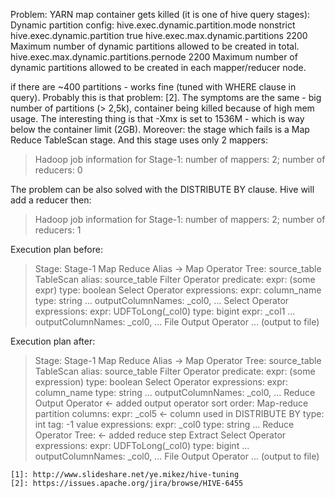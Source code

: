 Problem: YARN map container gets killed (it is one of hive query stages):
Dynamic partition config:
    <property>
    <name>hive.exec.dynamic.partition.mode</name>
    <value>nonstrict</value>
    </property>
    <property>
    <name>hive.exec.dynamic.partition</name>
    <value>true</value>
    </property>
    <property>
    <name>hive.exec.max.dynamic.partitions</name>
    <value>2200</value>
    <description>Maximum number of dynamic partitions allowed to be created in total.</description>
    </property>
    <property>
    <name>hive.exec.max.dynamic.partitions.pernode</name>
    <value>2200</value>
    <description>Maximum number of dynamic partitions allowed to be created in each mapper/reducer node.</description>
    </property>

if there are ~400 partitions - works fine (tuned with WHERE clause in query). Probably this is that problem: [2]. The symptoms are the same - big number of partitions (> 2,5k), container being killed because of high mem usage. The interesting thing is that -Xmx is set to 1536M - which is way below the container limit (2GB). Moreover: the stage which fails is a Map Reduce TableScan stage. And this stage uses only 2 mappers:

> Hadoop job information for Stage-1: number of mappers: 2; number of reducers: 0

The problem can be also solved with the DISTRIBUTE BY clause. Hive will add a reducer then:

> Hadoop job information for Stage-1: number of mappers: 2; number of reducers: 1

Execution plan before:

> Stage: Stage-1
>   Map Reduce
>     Alias -> Map Operator Tree:
>       source_table
>         TableScan
>           alias: source_table
>           Filter Operator
>             predicate:
>               expr: (some expr)
>               type: boolean
>             Select Operator
>               expressions:
>                 expr: column_name
>                 type: string
>                 ...
>               outputColumnNames: _col0, ...
>               Select Operator
>                 expressions:
>                   expr: UDFToLong(_col0)
>                   type: bigint
>                   expr: _col1
>                   ...
>                 outputColumnNames: _col0, ...
>               File Output Operator
>               ... (output to file)

Execution plan after:

>  Stage: Stage-1
>    Map Reduce
>      Alias -> Map Operator Tree:
>        source_table 
>          TableScan
>            alias: source_table
>            Filter Operator
>              predicate:
>                expr: (some expression)
>                type: boolean
>              Select Operator
>                expressions:
>                  expr: column_name
>                  type: string
>                  ...
>                outputColumnNames: _col0, ...
>                Reduce Output Operator <- added output operator
>                  sort order: 
>                  Map-reduce partition columns:
>                    expr: _col5 <- column used in DISTRIBUTE BY
>                    type: int
>                  tag: -1
>                  value expressions:
>                    expr: _col0
>                    type: string
>                  ...
>    Reduce Operator Tree: <- added reduce step
>      Extract
>        Select Operator
>          expressions:
>            expr: UDFToLong(_col0)
>            type: bigint
>            ...
>          outputColumnNames: _col0, ...
>          File Output Operator
>          ... (output to file)


    [1]: http://www.slideshare.net/ye.mikez/hive-tuning
    [2]: https://issues.apache.org/jira/browse/HIVE-6455
